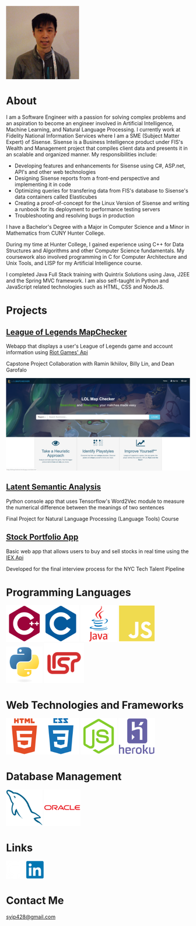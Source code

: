 <img src="/images/pfp.png" width="200" height="200">

# About

I am a Software Engineer with a passion for solving complex problems and an aspiration to become an engineer involved in Artificial Intelligence, Machine Learning, and Natural Language Processing. I currently work at Fidelity National Information Services where I am a SME (Subject Matter Expert) of Sisense. Sisense is a Business Intelligence product under FIS's Wealth and Management project that compiles client data and presents it in an scalable and organized manner. 
My responsibilities include:
- Developing features and enhancements for Sisense using C#, ASP.net, API's and other web technologies
- Designing Sisense reports from a front-end perspective and implementing it in code
- Optimizing queries for transfering data from FIS's database to Sisense's data containers called Elasticubes
- Creating a proof-of-concept for the Linux Version of Sisense and writing a runbook for its deployment to performance testing servers
- Troubleshooting and resolving bugs in production


I have a Bachelor's Degree with a Major in Computer Science and a Minor in Mathematics from CUNY Hunter College.

During my time at Hunter College, I gained experience using C++ for Data Structures and Algorithms and other Computer Science fundamentals.
My coursework also involved programming in C for Computer Architecture and Unix Tools, and LISP for my Artificial Intelligence course. 

I completed Java Full Stack training with Quintrix Solutions using Java, J2EE and the Spring MVC framework.
I am also self-taught in Python and JavaScript related technologies such as HTML, CSS and NodeJS.

# Projects

## [League of Legends MapChecker](./lolmc.md)

Webapp that displays a user's League of Legends game and account information using [Riot Games' Api](https://developer.riotgames.com/)

Capstone Project Collaboration with Ramin Ikhiilov, Billy Lin, and Dean Garofalo

![LoLMC example image](/images/lolmclanding.png)


## [Latent Semantic Analysis](./lsa.md)

Python console app that uses Tensorflow's Word2Vec module to measure the numerical difference between the meanings of two sentences

Final Project for Natural Language Processing (Language Tools) Course


## [Stock Portfolio App](./stockport.md)

Basic web app that allows users to buy and sell stocks in real time using the [IEX Api](https://iexcloud.io/docs/api/)

Developed for the final interview process for the NYC Tech Talent Pipeline


# Programming Languages

<img src="/images/icons/cplusplus-plain.svg" width="100" height="100"><img src="/images/icons/c-plain.svg" width="100" height="100">
<img src="/images/icons/java-original-wordmark.svg" width="100" height="100">
<img src="/images/icons/javascript-plain.svg" width="100" height="100">
<img src="/images/icons/python-original.svg" width="100" height="100">
<img src="/images/icons/lisp.png" width="110" height="110">


# Web Technologies and Frameworks

<img src="/images/icons/html5-plain-wordmark.svg" width="100" height="100"><img src="/images/icons/css3-plain-wordmark.svg" width="100" height="100">
<img src="/images/icons/nodejs-plain.svg" width="100" height="100">
<img src="/images/icons/heroku-plain-wordmark.svg" width="100" height="100">


# Database Management

<img src="/images/icons/mysql-plain.svg" width="100" height="100"> <img src="/images/icons/oracle-original.svg" width="100" height="100">

# Links
<a href="https://www.github.com/doubleyip"><img src="/images/icons/github-icon-white.jpg" width="50" height="50" alt="github"></a>
<a href="https://www.linkedin.com/in/simon-yip-926789142"><img src="/images/icons/linkedin-original.svg" width="50" height="50" alt="LinkedIn"></a>


# Contact Me

syip428@gmail.com
